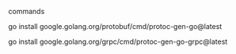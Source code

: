 commands

go install google.golang.org/protobuf/cmd/protoc-gen-go@latest


go install google.golang.org/grpc/cmd/protoc-gen-go-grpc@latest
